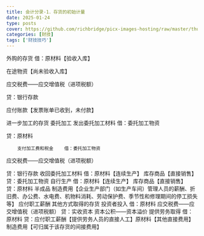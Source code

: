 ```yaml
---
title: 会计分录-1．存货的初始计量
date: 2025-01-24
type: posts
cover: https://github.com/richbridge/picx-images-hosting/raw/master/thumbnail/财技.jpg
categories: [财技]
tags: ['财技技巧']
---
```


外购的存货	借：原材料【验收入库】

在途物资【尚未验收入库】

应交税费——应交增值税（进项税额）

贷：银行存款

应付账款【发票账单已收到，未付款】

进一步加工的存货	委托加工	发出委托加工材料	借：委托加工物资

贷：原材料

		支付加工费和税金	借：委托加工物资

应交税费——应交增值税（进项税额）

贷：银行存款
		收回委托加工材料	借：原材料【连续生产】
库存商品【直接销售】
贷：委托加工物资
	自行生产	借：原材料【连续生产】
库存商品【直接销售】
贷：原材料
半成品
制造费用【企业生产部门（如生产车间）管理人员的薪酬、折旧费、办公费、水电费、机物料消耗、劳动保护费、季节性和修理期间的停工损失等】
应付职工薪酬
其他方式取得的存货	投资者投入	借：原材料
应交税费——应交增值税（进项税额）
贷：实收资本
资本公积——资本溢价
	提供劳务取得	借：原材料
贷：应付职工薪酬【提供劳务人员的直接人工】原材料【其他直接费用】
制造费用【可归属于该存货的间接费用】
